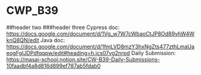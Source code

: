 # CWP_B39
##header two
###header three
Cypress doc: https://docs.google.com/document/d/1Vg_w7W7cWbaoCtJP8Od89vhW4WknQ8QN/edit Java doc: https://docs.google.com/document/d/1fmLVD8mzY3hxNgZts477zthLmaUaeogFglJDPdfqqpw/edit#heading=h.jcs07vg2nrpd  Daily Submission: https://masai-school.notion.site/CW-B39-Daily-Submissions-10faadbf4a8d816d899ef787ab5fdab0
